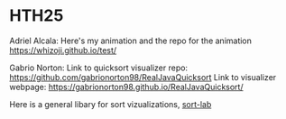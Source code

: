 # HTH25

Adriel Alcala: Here's my animation and the repo for the animation https://whizoji.github.io/test/  

Gabrio Norton: 
Link to quicksort visualizer repo: https://github.com/gabrionorton98/RealJavaQuicksort
Link to visualizer webpage: https://gabrionorton98.github.io/RealJavaQuicksort/

Here is a general libary for sort vizualizations, [sort-lab](https://github.com/League-Labs/sort-lab)
